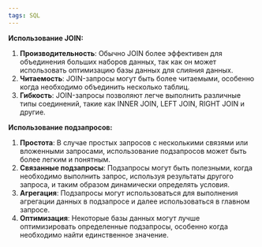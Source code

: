 ```yaml
---
tags: SQL
--- 
```

**Использование JOIN:**

1. **Производительность**: Обычно JOIN более эффективен для объединения больших наборов данных, так как он может использовать оптимизацию базы данных для слияния данных.
2. **Читаемость**: JOIN-запросы могут быть более читаемыми, особенно когда необходимо объединить несколько таблиц.
3. **Гибкость**: JOIN-запросы позволяют легче выполнить различные типы соединений, такие как INNER JOIN, LEFT JOIN, RIGHT JOIN и другие.

**Использование подзапросов:**

1. **Простота**: В случае простых запросов с несколькими связями или вложенными запросами, использование подзапросов может быть более легким и понятным.
2. **Связанные подзапросы**: Подзапросы могут быть полезными, когда необходимо выполнить запрос, используя результаты другого запроса, и таким образом динамически определять условия.
3. **Агрегация**: Подзапросы могут использоваться для выполнения агрегации данных в подзапросе и далее использоваться в главном запросе.
4. **Оптимизация**: Некоторые базы данных могут лучше оптимизировать определенные подзапросы, особенно когда необходимо найти единственное значение.
